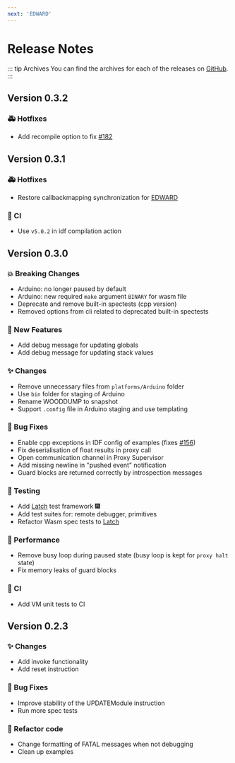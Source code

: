 ```yaml
---
next: 'EDWARD'
---
```

# Release Notes

::: tip Archives
You can find the archives for each of the releases on [GitHub](https://github.com/TOPLLab/WARDuino/releases).
:::

## Version 0.3.2

### :ambulance: Hotfixes

- Add recompile option to fix [#182](https://github.com/TOPLLab/WARDuino/issues/182)

## Version 0.3.1

### :ambulance: Hotfixes

- Restore callbackmapping synchronization for [EDWARD](/edward/)

### :construction_worker: CI

- Use `v5.0.2` in idf compilation action

## Version 0.3.0

### :boom: Breaking Changes

+ Arduino: no longer paused by default
+ Arduino: new required `make` argument `BINARY` for wasm file
+ Deprecate and remove built-in spectests (cpp version)
+ Removed options from cli related to deprecated built-in spectests

### :rocket: New Features

+ Add debug message for updating globals
+ Add debug message for updating stack values

### :sparkles: Changes

+ Remove unnecessary files from `platforms/Arduino` folder
+ Use `bin` folder for staging of Arduino
+ Rename WOODDUMP to snapshot
+ Support `.config` file in Arduino staging and use templating

### :bug: Bug Fixes

+ Enable cpp exceptions in IDF config of examples (fixes [#156](https://github.com/TOPLLab/WARDuino/issues/156))
+ Fix deserialisation of float results in proxy call
+ Open communication channel in Proxy Supervisor
+ Add missing newline in "pushed event" notification
+ Guard blocks are returned correctly by introspection messages

### :rotating_light: Testing

+ Add [Latch](/latch/) test framework :fireworks:
+ Add test suites for: remote debugger, primitives
+ Refactor Wasm spec tests to [Latch](/latch/)

### :racehorse: Performance

+ Remove busy loop during paused state (busy loop is kept for `proxy halt` state)
+ Fix memory leaks of guard blocks

### :construction_worker: CI

+ Add VM unit tests to CI

## Version 0.2.3

### :sparkles: Changes

+ Add invoke functionality
+ Add reset instruction

### :bug: Bug Fixes

+ Improve stability of the UPDATEModule instruction
+ Run more spec tests

### :hammer:  Refactor code

+ Change formatting of FATAL messages when not debugging
+ Clean up examples

